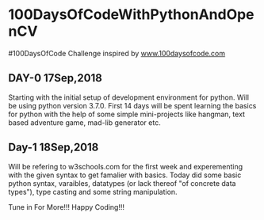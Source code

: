 # 100DaysOfCodeWithPythonAndOpenCV
#100DaysOfCode Challenge inspired by www.100daysofcode.com

## DAY-0 17Sep,2018
Starting with the initial setup of development environment for python. Will be using python version 3.7.0. 
First 14 days will be spent learning the basics for python with the help of some simple mini-projects like hangman, text based adventure game, mad-lib generator etc.

## Day-1 18Sep,2018
Will be refering to w3schools.com for the first week and experementing with the given syntax to get famalier with basics. 
Today did some basic python syntax, varaibles, datatypes (or lack thereof "of concrete data types"), type casting and some string manipulation.

Tune in For More!!! Happy Coding!!!
